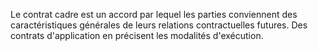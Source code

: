 Le contrat cadre est un accord par lequel les parties conviennent des caractéristiques générales de leurs relations contractuelles futures. Des contrats d'application en précisent les modalités d'exécution.
